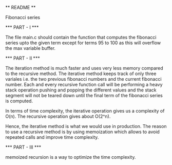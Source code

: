 ** README **

Fibonacci series

*** PART - I ***

The file main.c should contain the function that computes the fibonacci series upto the given term except for terms 95 to 100 as this will overflow the max variable buffer.


*** PART - II ***

The iteration method is much faster and uses very less memory compared to the recursive method. The iterative method keeps track of only three variales i.e. the two previous fibonacci numbers and the current fibonacci number. Each and every recursive function call will be performing a heavy stack operation pushing and popping the different values and the stack segment will not be teared down until the final term of the fibonacci series is computed.

In terms of time complexity, the iterative operation gives us a complexity of O(n). The recursive operation gives about O(2^n). 

Hence, the iterative method is what we would use in production. The reason to use a recursive method is by using memoization which allows to avoid repeated calls and improve time complexity.


 *** PART - III ***
 
memoized recursion is a way to optimize the time complexity.
